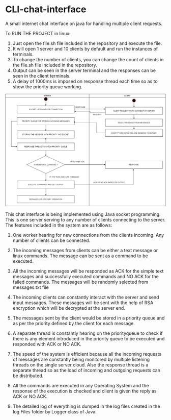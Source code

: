 # CLI-chat-interface
A small internet chat interface on java for handling multiple client requests.


To RUN THE PROJECT in linux: 
1. Just open the file.sh file included in the repository and execute the file.
2. It will open 1 server and 10 clients by default and run the instances of terminals.
3. To change the number of clients, you can change the count of clients in the file.sh file included in the repository.
4. Output can be seen in the server terminal and the responses can be seen in the client terminals.
5. A delay of 1000ms is imposed on response thread each time so as to show the priority queue working.


![](images/Diagram.png)


This chat interface is being implemented using Java socket programming. This is one server serving to any number of clients connecting to the server. The features included in the system are as follows:

1. One worker hearing for new connections from the clients incoming. Any number of clients can be connected.

2. The incoming messages from clients can be either a text message or linux commands. The message can be sent as a command to be executed.

3. All the incoming messages will be responded as ACK for the simple text messages and successfully executed commands and NO ACK for the failed commands. The messages will be randomly selected from messages.txt file

4. The incoming clients can constantly interact with the server and send input messages. These messages will be sent with the help of RSA encryption which will be decrypted at the server end.

5. The messages sent by the client would be stored in a priority queue and as per the priority defined by the client for each message.

6. A separate thread is constantly hearing on the priorityqueue to check if there is any element introduced in the priority queue to be executed and responded with ACK or NO ACK.

7. The speed of the system is efficient because all the incoming requests of messages are constantly being monitored by multiple listening threads on the single server cloud. Also the response thread is a separate thread so as the load of incoming and outgoing requests can be distributed.

8. All the commands are executed in any Operating System and the response of the execution is checked and client is given the reply as ACK or NO ACK. 

9. The detailed log of everything is dumped in the log files created in the log Files folder by Logger class of Java.
